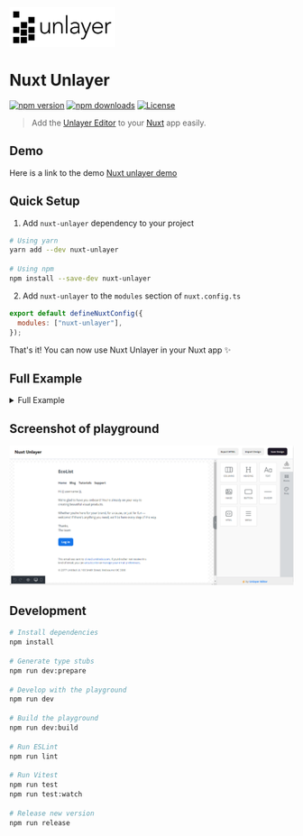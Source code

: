 <img src="/unlayer.png" style="height: 70px;"/>

# Nuxt Unlayer

[![npm version][npm-version-src]][npm-version-href]
[![npm downloads][npm-downloads-src]][npm-downloads-href]
[![License][license-src]][license-href]

> Add the [Unlayer Editor](https://docs.unlayer.com/docs) to your [Nuxt](https://nuxt.com) app easily.

## Demo

Here is a link to the demo [Nuxt unlayer demo](https://stackblitz.com/edit/nuxt-starter-tzl335?file=app.vue)

## Quick Setup

1. Add `nuxt-unlayer` dependency to your project

```bash
# Using yarn
yarn add --dev nuxt-unlayer

# Using npm
npm install --save-dev nuxt-unlayer
```

2. Add `nuxt-unlayer` to the `modules` section of `nuxt.config.ts`

```js
export default defineNuxtConfig({
  modules: ["nuxt-unlayer"],
});
```

That's it! You can now use Nuxt Unlayer in your Nuxt app ✨

## Full Example

<details>
<summary>Full Example</summary>

```vue
<template>
  <main class="main">
    <header class="header">
      <h1>Nuxt Unlayer</h1>
      <div v-if="editor" class="nav">
        <button @click="exportHTML">Export HTML</button>
        <button @click="hiddenFile.click()">Import Design</button>
        <button @click="saveDesign" class="btn">Save Design</button>
      </div>
    </header>
    <section class="editor">
      <ClientOnly>
        <EmailEditor v-model:editor="editor" @load="editorLoaded" />
      </ClientOnly>
    </section>
  </main>
  <input
    @change="importDesign"
    type="file"
    hidden
    ref="hiddenFile"
    accept=".json"
  />
</template>

<script setup lang="ts">
import sample from "@/sample.json";

useHead({ title: "Nuxt - Unlayer" });

let editor = shallowRef();
let hiddenFile = ref();

const editorLoaded = () => {
  // load up design after the editor gets loaded
  editor.value.loadDesign(JSON.parse(JSON.stringify(sample)));
};

const saveDesign = () => {
  editor.value.saveDesign((design: any) => {
    console.log(
      "🚀 ~ file: app.vue:31 ~ editor.value.saveDesign ~ design",
      design
    );
  });
};

const importDesign = (e: any) => {
  if (!e) return;
  let file = e.target.files[0];
  if (!file.type.includes("json")) return;
  const reader = new FileReader();

  reader.onload = function (readVal) {
    editor.value.loadDesign(JSON.parse(readVal.target?.result));
  };
  reader.readAsText(file);
};
const exportHTML = () => {
  editor.value.exportHtml((data: any) => {
    var json = data.design; // design json
    console.log("🚀 ~ file: app.vue:40 ~ editor.value.exportHtml ~ json", json);
    var html = data.html; // final html
    console.log("🚀 ~ file: app.vue:42 ~ editor.value.exportHtml ~ html", html);
  });
};
</script>
```

</details>

## Screenshot of playground

<img src="/screenshot.png" style=""/>

## Development

```bash
# Install dependencies
npm install

# Generate type stubs
npm run dev:prepare

# Develop with the playground
npm run dev

# Build the playground
npm run dev:build

# Run ESLint
npm run lint

# Run Vitest
npm run test
npm run test:watch

# Release new version
npm run release
```

<!-- Badges -->

[npm-version-src]: https://img.shields.io/npm/v/nuxt-unlayer/latest.svg?style=flat&colorA=18181B&colorB=28CF8D
[npm-version-href]: https://npmjs.com/package/nuxt-unlayer
[npm-downloads-src]: https://img.shields.io/npm/dm/nuxt-unlayer.svg?style=flat&colorA=18181B&colorB=28CF8D
[npm-downloads-href]: https://npmjs.com/package/nuxt-unlayer
[license-src]: https://img.shields.io/npm/l/nuxt-unlayer.svg?style=flat&colorA=18181B&colorB=28CF8D
[license-href]: https://npmjs.com/package/nuxt-unlayer

